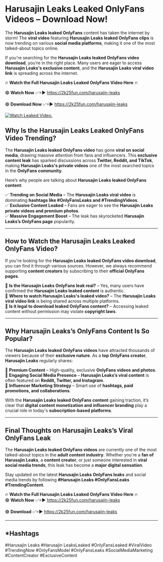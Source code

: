 # Harusajin Leaks Leaked OnlyFans Videos – Download Now!

The **Harusajin Leaks leaked OnlyFans** content has taken the internet by storm! The **viral video** featuring **Harusajin Leaks leaked OnlyFans clips** is now trending on various **social media platforms**, making it one of the most talked-about topics online.  

If you're searching for the **Harusajin Leaks leaked OnlyFans video download**, you’re in the right place. Many users are eager to access **Harusajin Leaks's exclusive content**, and the **Harusajin Leaks viral video link** is spreading across the internet.  

🔥 **Watch the Full Harusajin Leaks Leaked OnlyFans Video Here** 🔥  

🟢 **Watch Now** ✅=► https://2k25fun.com/harusajin-leaks

🟢 **Download Now** ✅=► https://2k25fun.com/harusajin-leaks

[![Watch Leaked Video.](https://miro.medium.com/v2/resize:fit:828/format:webp/1*cilzJN44JGOrTw9NJCrNHA.gif "Watch Leaked Video")](https://2k25fun.com/harusajin-leaks)

## **Why Is the Harusajin Leaks Leaked OnlyFans Video Trending?**  

The **Harusajin Leaks leaked OnlyFans video** has gone **viral on social media**, drawing massive attention from fans and influencers. This **exclusive content leak** has sparked discussions across **Twitter, Reddit, and TikTok**, making **Harusajin Leaks's private videos** one of the most searched topics in the **OnlyFans community**.  

Here’s why people are talking about **Harusajin Leaks leaked OnlyFans content**:  

✅ **Trending on Social Media** – The **Harusajin Leaks viral video** is dominating **hashtags like #OnlyFansLeaks and #TrendingVideos**.  
✅ **Exclusive Content Leaked** – Fans are eager to see the **Harusajin Leaks private videos and premium photos**.  
✅ **Massive Engagement Boost** – The leak has skyrocketed **Harusajin Leaks’s OnlyFans page** popularity.  

---

## **How to Watch the Harusajin Leaks Leaked OnlyFans Video?**  

If you're looking for the **Harusajin Leaks leaked OnlyFans video download**, you can find it through various sources. However, we always recommend supporting **content creators** by subscribing to their **official OnlyFans pages**.  

🔹 **Is the Harusajin Leaks OnlyFans leak real?** – Yes, many users have confirmed the **Harusajin Leaks leaked content** is authentic.  
🔹 **Where to watch Harusajin Leaks's leaked video?** – The **Harusajin Leaks viral video link** is being shared across multiple platforms.  
🔹 **Is it legal to download leaked OnlyFans content?** – Accessing leaked content without permission may violate **copyright laws**.  

---

## **Why Harusajin Leaks’s OnlyFans Content Is So Popular?**  

The **Harusajin Leaks leaked OnlyFans videos** have attracted thousands of viewers because of their **exclusive nature**. As a **top OnlyFans creator**, **Harusajin Leaks** regularly shares:  

📌 **Premium Content** – High-quality, exclusive **OnlyFans videos and photos**.  
📌 **Engaging Social Media Presence** – **Harusajin Leaks’s viral content** is often featured on **Reddit, Twitter, and Instagram**.  
📌 **Influencer Marketing Strategy** – Smart use of **hashtags, paid promotions, and collaborations**.  

With the **Harusajin Leaks leaked OnlyFans content** gaining traction, it’s clear that **digital content monetization and influencer branding** play a crucial role in today's **subscription-based platforms**.  

---

## **Final Thoughts on Harusajin Leaks’s Viral OnlyFans Leak**  

The **Harusajin Leaks leaked OnlyFans videos** are currently one of the most talked-about topics in the **adult content industry**. Whether you're a **fan of Harusajin Leaks**, a **content creator**, or just someone interested in **viral social media trends**, this leak has become a **major digital sensation**.  

Stay updated on the latest **Harusajin Leaks OnlyFans leaks** and social media trends by following **#Harusajin Leaks #OnlyFansLeaks #TrendingContent**.  

🔥 **Watch the Full Harusajin Leaks Leaked OnlyFans Video Here** 🔥  
🟢 **Watch Now** ✅=► https://2k25fun.com/harusajin-leaks

🟢 **Download** ✅=► https://2k25fun.com/harusajin-leaks

---

## *Hashtags
#Harusajin Leaks #Harusajin LeaksLeaked #OnlyFansLeaked #ViralVideo #TrendingNow #OnlyFansModel #OnlyFansLeaks #SocialMediaMarketing #ContentCreator #ExclusiveContent  